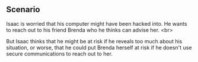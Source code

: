 
## Scenario

Isaac is worried that his computer might have been hacked into. He wants to reach out to his friend Brenda who he thinks can advise her.
&lt;br&gt;

But Isaac thinks that he might be at risk if he reveals too much about his situation, or worse, that he could put Brenda herself at risk if he doesn&#39;t use secure communications to reach out to her.
